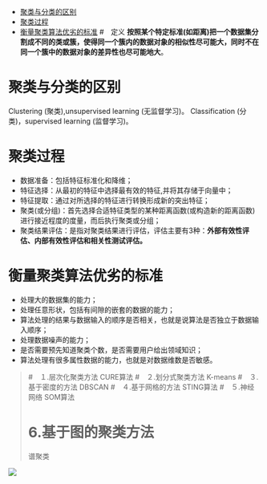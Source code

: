 - [ 聚类与分类的区别](#head1)
- [ 聚类过程](#head2)
- [ 衡量聚类算法优劣的标准](#head3)
#　定义
**按照某个特定标准(如距离)把一个数据集分割成不同的类或簇，使得同一个簇内的数据对象的相似性尽可能大，同时不在同一个簇中的数据对象的差异性也尽可能地大**。

# <span id="head1"> 聚类与分类的区别</span>
Clustering (聚类),unsupervised learning (无监督学习)。
Classification (分类)，supervised learning (监督学习)。

# <span id="head2"> 聚类过程</span>

- 数据准备：包括特征标准化和降维；
- 特征选择：从最初的特征中选择最有效的特征,并将其存储于向量中；
- 特征提取：通过对所选择的特征进行转换形成新的突出特征；
- 聚类(或分组)：首先选择合适特征类型的某种距离函数(或构造新的距离函数)进行接近程度的度量，而后执行聚类或分组；
- 聚类结果评估：是指对聚类结果进行评估，评估主要有3种：**外部有效性评估、内部有效性评估和相关性测试评估。**

# <span id="head3"> 衡量聚类算法优劣的标准</span>

- 处理大的数据集的能力；
- 处理任意形状，包括有间隙的嵌套的数据的能力；
- 算法处理的结果与数据输入的顺序是否相关，也就是说算法是否独立于数据输入顺序；
- 处理数据噪声的能力；
- 是否需要预先知道聚类个数，是否需要用户给出领域知识；
- 算法处理有很多属性数据的能力，也就是对数据维数是否敏感。





>#　１.层次化聚类方法
>CURE算法
>#　２.划分式聚类方法
>K-means
>#　３.基于密度的方法
>DBSCAN
>#　４.基于网格的方法
>STING算法
>#　５.神经网络
>SOM算法
>#    6.基于图的聚类方法
>谱聚类

![](https://upload-images.jianshu.io/upload_images/18339009-3e688ba4b3d9611a.png?imageMogr2/auto-orient/strip%7CimageView2/2/w/1240)

